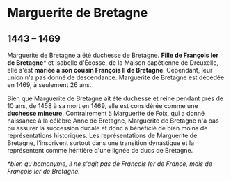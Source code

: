 # Marguerite de Bretagne

## 1443 – 1469

Marguerite de Bretagne a été duchesse de Bretagne. **Fille de François Ier de Bretagne**\* et Isabelle d'Écosse, de la Maison capétienne de Dreuxelle, elle s'est **mariée à son cousin François II de Bretagne**. Cependant, leur union n'a pas donné de descendance. Marguerite de Bretagne est décédée en 1469, à seulement 26 ans.

Bien que Marguerite de Bretagne ait été duchesse et reine pendant près de 10 ans, de 1458 à sa mort en 1469, elle est considérée comme une **duchesse mineure**. Contrairement à Marguerite de Foix, qui a donné naissance à la célèbre Anne de Bretagne, Marguerite de Bretagne n'a pas pu assurer la succession ducale et donc a bénéficié de bien moins de représentations historiques. Les représentations de Marguerite de Bretagne, l'inscrivent surtout dans une transition dynastique et la représentent comme héritière d'une lignée de ducs de Bretagne.

*\*bien qu'homonyme, il ne s'agit pas de François Ier de France, mais de François Ier de Bretagne.*
